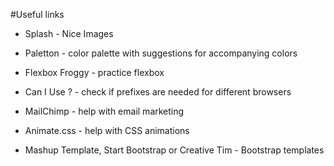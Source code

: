 #Useful links

* Splash - Nice Images

* Paletton - color palette with suggestions for accompanying colors

* Flexbox Froggy - practice flexbox

* Can I Use ? - check if prefixes are needed for different browsers

- MailChimp - help with email marketing

* Animate.css - help with CSS animations

* Mashup Template, Start Bootstrap or Creative Tim - Bootstrap templates
